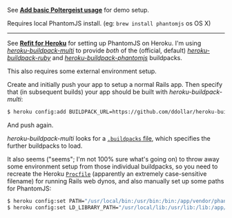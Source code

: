 See [**Add basic Poltergeist usage**](https://github.com/gadtfly/HerokuPoltergeistTest/commit/b6cc2647863112a1cac73049ffa3bf7d5c321098) for demo setup.

Requires local PhantomJS install. (eg: `brew install phantomjs` os OS X)

----

See [**Refit for Heroku**](https://github.com/gadtfly/HerokuPoltergeistTest/commit/d1c9aec0f6b59a0447dde5f1313a1f4889ad8f52) for setting up PhantomJS on Heroku.  I'm using [*heroku-buildpack-multi*](https://github.com/ddollar/heroku-buildpack-multi) to provide *both* of the (official, default) [*heroku-buildpack-ruby*](https://github.com/heroku/heroku-buildpack-ruby) and [*heroku-buildpack-phantomjs*](https://github.com/stomita/heroku-buildpack-phantomjs) buildpacks.

This also requires some external environment setup.

Create and initially push your app to setup a normal Rails app.  Then specify that (in subsequent builds) your app should be built with *heroku-buildpack-multi*:

```bash
$ heroku config:add BUILDPACK_URL=https://github.com/ddollar/heroku-buildpack-multi.git
```

And push again.

*heroku-buildpack-multi* looks for a [`.buildpacks` file](https://github.com/gadtfly/HerokuPoltergeistTest/commit/d1c9aec0f6b59a0447dde5f1313a1f4889ad8f52#L0L-1), which specifies the further buildpacks to load.

It also seems ("seems"; I'm not 100% sure what's going on) to throw away some environment setup from those individual buildpacks, so you need to recreate the Heroku [`Procfile`](https://github.com/gadtfly/HerokuPoltergeistTest/commit/d1c9aec0f6b59a0447dde5f1313a1f4889ad8f52#L3R0) (apparently an extremely case-sensitive filename) for running Rails web dynos, and also manually set up some paths for PhantomJS:

```bash
$ heroku config:set PATH="/usr/local/bin:/usr/bin:/bin:/app/vendor/phantomjs/bin"
$ heroku config:set LD_LIBRARY_PATH="/usr/local/lib:/usr/lib:/lib:/app/vendor/phantomjs/lib"
```